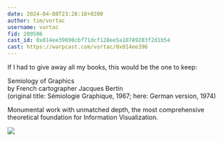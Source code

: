 ```yaml
---
date: 2024-04-08T23:28:18+0200
author: tim/vortac
username: vortac
fid: 209586
cast_id: 0x014ee39698cbf71dcf128ee5a10789283f2d1b54
cast: https://warpcast.com/vortac/0x014ee396
---
```

If I had to give away all my books, this would be the one to keep:  
  
Semiology of Graphics   
by French cartographer Jacques Bertin   
(original title: Sémiologie Graphique, 1967; here: German version, 1974)  
  
Monumental work with unmatched depth, the most comprehensive theoretical foundation for Information Visualization.  

![](https://imagedelivery.net/BXluQx4ige9GuW0Ia56BHw/aed0b530-f4b0-406d-5c30-5cd05c49b900/original)